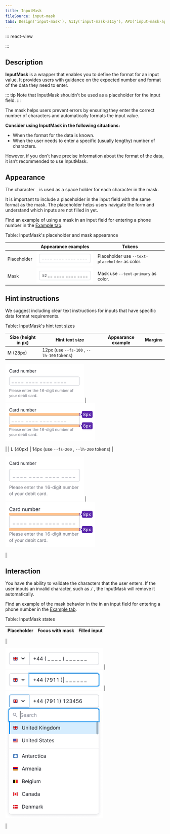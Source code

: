```yaml
---
title: InputMask
fileSource: input-mask
tabs: Design('input-mask'), A11y('input-mask-a11y'), API('input-mask-api'), Example('input-mask-code'), Changelog('input-mask-changelog')
---
```


::: react-view

<script lang="tsx">
import React from 'react'; 
import PlaygroundGeneration from '@components/PlaygroundGeneration'; 

import InputMask from 'intergalactic/input-mask'; 

const SIZES = ['m', 'l']; 
const STATES = ['normal', 'invalid', 'valid']; 

const Preview = (preview) => {
  const { bool, text, select, radio } = preview('InputMask'); 

  const size = radio({

    key: 'size',
    defaultValue: 'm',
    label: 'Size',
    options: SIZES,

  }); 

  const state = select({

    key: 'state',
    defaultValue: 'normal',
    label: 'State',
    options: STATES.map((value) => ({
      name: value,
      value,
    })),

  }); 

  const disabled = bool({

    key: 'disabled',
    defaultValue: false,
    label: 'Disabled',

  }); 

  const hideMask = bool({

    key: 'hideMask',
    defaultValue: false,
    label: 'Hide mask',

  }); 

  const mask = text({

    key: 'mask',
    defaultValue: '9999 9999 9999 9999',
    label: 'Mask',

  }); 

  const placeholder = text({

    key: 'placeholder',
    defaultValue: '____ ____ ____ ____',
    label: 'Placeholder',

  }); 

  return (

    <InputMask size={size} state={state} w={300}>
      <InputMask.Value
        disabled={disabled}
        mask={mask}
        placeholder={placeholder}
        hideMask={hideMask}
      />
    </InputMask>

  ); 
}; 

const App = PlaygroundGeneration(Preview); 
</script>

:::

## Description

**InputMask** is a wrapper that enables you to define the format for an input value. It provides users with guidance on the expected number and format of the data they need to enter.

::: tip
Note that InputMask shouldn't be used as a placeholder for the input field.
:::

The mask helps users prevent errors by ensuring they enter the correct number of characters and automatically formats the input value.

**Consider using InputMask in the following situations:**

* When the format for the data is known.
* When the user needs to enter a specific (usually lengthy) number of characters.

However, if you don't have precise information about the format of the data, it isn’t recommended to use InputMask.

## Appearance

The character `_` is used as a space holder for each character in the mask.

It is important to include a placeholder in the input field with the same format as the mask. The placeholder helps users navigate the form and understand which inputs are not filled in yet.

Find an example of using a mask in an input field for entering a phone number in the [Example tab](/components/input-phone/input-phone-code).

Table: InputMask's placeholder and mask appearance

|             | Appearance examples      | Tokens                                                      |
| ----------- | ------------------------ | ----------------------------------------------------------- |
| Placeholder | ![](static/placeholder-default-2.png) | Placeholder use `--text-placeholder` as color. |
| Mask        | ![](static/mask-default-2.png)        | Mask use `--text-primary` as color.            |

## Hint instructions

We suggest including clear text instructions for inputs that have specific data format requirements.

Table: InputMask's hint text sizes

| Size (height in px) | Hint text size | Appearance example                  | Margins                                   |
| ------------------- | ------------------- | ----------------------------------- | ----------------------------------------- |
| M (28px)            | 12px (use `--fs-100` , `--lh-100` tokens) | 

![](static/inputmask-help-text-m.png) | ![](static/inputmask-help-text-margin-m.png)

 |
| L (40px)            | 14px (use `--fs-200` , `--lh-200` tokens) | 

![](static/inputmask-help-text-l.png) | ![](static/inputmask-help-text-margin-l.png)

 |

## Interaction

You have the ability to validate the characters that the user enters. If the user inputs an invalid character, such as `/` , the InputMask will remove it automatically.

Find an example of the mask behavior in the in an input field for entering a phone number in the [Example tab](/components/input-phone/input-phone-code).

Table: InputMask states

| Placeholder        | Focus with mask        | Filled input                                    |
| ------------------ | ---------------------- | ----------------------------------------------- |
| 

![](static/placeholder-default-1.png) | ![](static/mask-focus.png) | ![](static/mask-filled.png)

|
